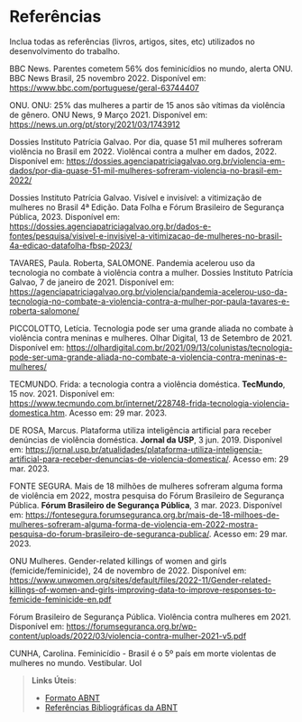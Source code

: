 # Referências

Inclua todas as referências (livros, artigos, sites, etc) utilizados no desenvolvimento do trabalho.

BBC News. Parentes cometem 56% dos feminicídios no mundo, alerta ONU. BBC News Brasil, 25 novembro 2022. Disponível em: <https://www.bbc.com/portuguese/geral-63744407>

ONU. ONU: 25% das mulheres a partir de 15 anos são vítimas da violência de gênero. ONU News, 9 Março 2021. Disponível em: <https://news.un.org/pt/story/2021/03/1743912>

Dossies Instituto Patrícia Galvao. Por dia, quase 51 mil mulheres sofreram violência no Brasil em 2022. Violêncai contra a mulher em dados, 2022. Disponível em: <https://dossies.agenciapatriciagalvao.org.br/violencia-em-dados/por-dia-quase-51-mil-mulheres-sofreram-violencia-no-brasil-em-2022/>

Dossies Instituto Patrícia Galvao. Visível e invisível: a vitimização de mulheres no Brasil 4ª Edição. Data Folha e Fórum Brasileiro de Segurança Pública, 2023.  Disponível em: <https://dossies.agenciapatriciagalvao.org.br/dados-e-fontes/pesquisa/visivel-e-invisivel-a-vitimizacao-de-mulheres-no-brasil-4a-edicao-datafolha-fbsp-2023/>

TAVARES, Paula. Roberta, SALOMONE. Pandemia acelerou uso da tecnologia no combate à violência contra a mulher. Dossies Instituto Patrícia Galvao, 7 de janeiro de 2021. Disponível em: <https://agenciapatriciagalvao.org.br/violencia/pandemia-acelerou-uso-da-tecnologia-no-combate-a-violencia-contra-a-mulher-por-paula-tavares-e-roberta-salomone/>

PICCOLOTTO, Letícia. Tecnologia pode ser uma grande aliada no combate à violência contra meninas e mulheres. Olhar Digital, 13 de Setembro de 2021. Disponível em: <https://olhardigital.com.br/2021/09/13/colunistas/tecnologia-pode-ser-uma-grande-aliada-no-combate-a-violencia-contra-meninas-e-mulheres/>

TECMUNDO. Frida: a tecnologia contra a violência doméstica. **TecMundo**, 15 nov. 2021. Disponível em: <https://www.tecmundo.com.br/internet/228748-frida-tecnologia-violencia-domestica.htm>. Acesso em: 29 mar. 2023.

DE ROSA, Marcus. Plataforma utiliza inteligência artificial para receber denúncias de violência doméstica. **Jornal da USP**, 3 jun. 2019. Disponível em: <https://jornal.usp.br/atualidades/plataforma-utiliza-inteligencia-artificial-para-receber-denuncias-de-violencia-domestica/>. Acesso em: 29 mar. 2023.

FONTE SEGURA. Mais de 18 milhões de mulheres sofreram alguma forma de violência em 2022, mostra pesquisa do Fórum Brasileiro de Segurança Pública. **Fórum Brasileiro de Segurança Pública**, 3 mar. 2023. Disponível em: <https://fontesegura.forumseguranca.org.br/mais-de-18-milhoes-de-mulheres-sofreram-alguma-forma-de-violencia-em-2022-mostra-pesquisa-do-forum-brasileiro-de-seguranca-publica/>. Acesso em: 29 mar. 2023.

ONU Mulheres. Gender-related killings of women and girls (femicide/feminicide), 24 de novembro de 2022. Disponível em: <https://www.unwomen.org/sites/default/files/2022-11/Gender-related-killings-of-women-and-girls-improving-data-to-improve-responses-to-femicide-feminicide-en.pdf>

Fórum Brasileiro de Segurança Pública. Violência contra mulheres em 2021. Disponível em: <https://forumseguranca.org.br/wp-content/uploads/2022/03/violencia-contra-mulher-2021-v5.pdf>

CUNHA, Carolina. Feminicídio - Brasil é o 5º país em morte violentas de mulheres no mundo. Vestibular. Uol


> **Links Úteis**:
> - [Formato ABNT](https://www.normastecnicas.com/abnt/trabalhos-academicos/referencias/)
> - [Referências Bibliográficas da ABNT](https://comunidade.rockcontent.com/referencia-bibliografica-abnt/)

